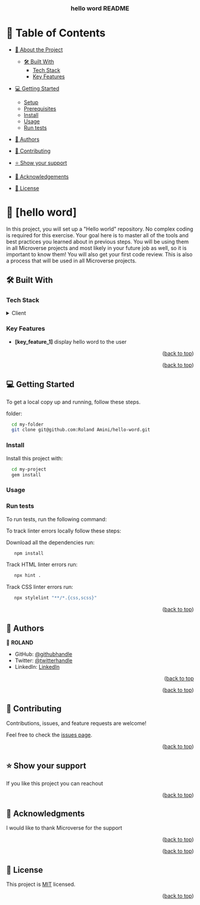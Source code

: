 <a name="readme-top"></a>



<div align="center">
  
 

  <h3><b>hello word README</b></h3>

</div>



# 📗 Table of Contents

- [📖 About the Project](#about-project)
  - [🛠 Built With](#built-with)
    - [Tech Stack](#tech-stack)
    - [Key Features](#key-features)
  
- [💻 Getting Started](#getting-started)
  - [Setup](#setup)
  - [Prerequisites](#prerequisites)
  - [Install](#install)
  - [Usage](#usage)
  - [Run tests](#run-tests)
  
- [👥 Authors](#authors)

- [🤝 Contributing](#contributing)
- [⭐️ Show your support](#support)
- [🙏 Acknowledgements](#acknowledgements)

- [📝 License](#license)



# 📖 [hello word] <a name="hello word"></a>


 In this project, you will set up a "Hello world" repository. No complex coding is required for this exercise. Your goal here is to master all of the tools and best practices you learned about in previous steps. You will be using them in all Microverse projects and most likely in your future job as well, so it is important to know them! You will also get your first code review. This is also a process that will be used in all Microverse projects.

## 🛠 Built With <a name="built-with"></a>

### Tech Stack <a name="tech-stack"></a>



<details>
  <summary>Client</summary>
  <ul>
    <li><a href="">html</a></li>
    <li><a href="">css</a></li>

  </ul>
</details>




### Key Features <a name="key-features"></a>



- **[key_feature_1]**
display hello word to the user

<p align="right">(<a href="#readme-top">back to top</a>)</p>









<p align="right">(<a href="#readme-top">back to top</a>)</p>



## 💻 Getting Started <a name="getting-started"></a>



To get a local copy up and running, follow these steps.


 folder:




```sh
  cd my-folder
  git clone git@github.com:Roland Amini/hello-word.git
```


### Install

Install this project with:


```sh
  cd my-project
  gem install
```


### Usage


### Run tests

To run tests, run the following command:



To track linter errors locally follow these steps:

Download all the dependencies run:

```sh
   npm install
```
Track HTML linter errors run:

```sh
   npx hint .
```
Track CSS linter errors run:

```sh
   npx stylelint "**/*.{css,scss}"
```



<p align="right">(<a href="#readme-top">back to top</a>)</p>


## 👥 Authors <a name="authors"></a>


👤 **ROLAND**

- GitHub: [@githubhandle](https://github.com/githubhandle)
- Twitter: [@twitterhandle](https://twitter.com/twitterhandle)
- LinkedIn: [LinkedIn](https://linkedin.com/in/linkedinhandle)


<p align="right">(<a href="#readme-top">back to top</a>


<p align="right">(<a href="#readme-top">back to top</a>)</p>

## 🤝 Contributing <a name="contributing"></a>

Contributions, issues, and feature requests are welcome!

Feel free to check the [issues page](../../issues/).

<p align="right">(<a href="#readme-top">back to top</a>)</p>



## ⭐️ Show your support <a name="support"></a>



If you like this project you can reachout

<p align="right">(<a href="#readme-top">back to top</a>)</p>


## 🙏 Acknowledgments <a name="acknowledgements"></a>



I would like to thank Microverse for the support

<p align="right">(<a href="#readme-top">back to top</a>)</p>



<p align="right">(<a href="#readme-top">back to top</a>)</p>



## 📝 License <a name="license"></a>

This project is [MIT](./LICENSE) licensed.



<p align="right">(<a href="#readme-top">back to top</a>)</p>
